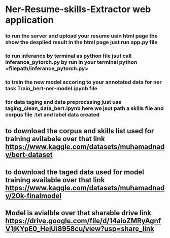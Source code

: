 # Ner-Resume-skills-Extractor web application
### to run the server and upload your resume usin html page the show the desplied result in the html page just run app.py file
### to run inferance by terminal as python file jsut call inferance_pytorch.py by run in your terminal python <filepath/inferance_pytorch.py> <resume-path>
### to train the new model accoring to your annotated data for ner task Train_bert-ner-model.ipynb file
### for data taging and data preprocssing just use taging_clean_data_bert.ipynb here we jsut path a skills file and corpus file .txt and label data created
##  to download the corpus and skills list used for training avilabele over that link https://www.kaggle.com/datasets/muhamadnady/bert-dataset
##  to download the taged data used for model training available over that link https://www.kaggle.com/datasets/muhamadnady/20k-finalmodel
##  Model is avialble over that sharable drive link https://drive.google.com/file/d/14aioZMRyAgnfV1jKYpE0_HejUi8958cu/view?usp=share_link
